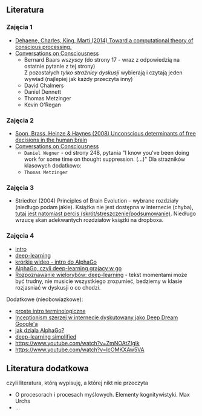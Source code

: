## Literatura

### Zajęcia 1
- [Dehaene, Charles, King, Marti (2014) Toward a computational theory of conscious processing.](http://www.unicog.org/publications/Dehaene%20Charles%20King%20Marti%20Review%20Mechanisms%20of%20Conscious%20Processing%20Curr%20Op%20Neurobiol%202014.pdf)
- [Conversations on Consciousness](https://www.google.pl/url?sa=t&rct=j&q=&esrc=s&source=web&cd=1&cad=rja&uact=8&ved=0ahUKEwiY6JfvzZLLAhVID5oKHZTmB_MQFggbMAA&url=http%3A%2F%2Fm.friendfeed-media.com%2Fbce0e73afd9f8618cb8231482d33f854b1f96215&usg=AFQjCNHMg6rdpDOJTW8GYuru6ffOkAwqYw&sig2=WQzjTHZ6oFw-GJgbDs_kfA&bvm=bv.115277099,d.bGs)
  * Bernard Baars *wszyscy* (do strony 17 - wraz z odpowiedzią na ostatnie pytanie z tej strony)  
  Z pozostałych *tylko strażnicy dyskusji* wybierają i czytają jeden wywiad (najlepiej jak każdy przeczyta inny)
  * David Chalmers
  * Daniel Dennett
  * Thomas Metzinger
  * Kevin O'Regan

### Zajęcia 2
- [Soon, Brass, Heinze & Haynes (2008) Unconscious determinants of free decisions in the human brain](http://www.rifters.com/real/articles/NatureNeuroScience_Soon_et_al.pdf)
- [Conversations on Consciousness](https://www.google.pl/url?sa=t&rct=j&q=&esrc=s&source=web&cd=1&cad=rja&uact=8&ved=0ahUKEwiY6JfvzZLLAhVID5oKHZTmB_MQFggbMAA&url=http%3A%2F%2Fm.friendfeed-media.com%2Fbce0e73afd9f8618cb8231482d33f854b1f96215&usg=AFQjCNHMg6rdpDOJTW8GYuru6ffOkAwqYw&sig2=WQzjTHZ6oFw-GJgbDs_kfA&bvm=bv.115277099,d.bGs)
  * `Daniel Wegner` - od strony 248, pytania "I know you've been doing work for some time on thought suppression. (...)"
Dla strażników klasowych dodatkowo:
  * `Thomas Metzinger`

### Zajęcia 3
- Striedter (2004) Principles of Brain Evolution – wybrane rozdziały (niedługo podam jakie). Książka nie jest dostępna w internecie (chyba), [tutaj jest natomiast percis (skrót/streszczenie/podsumowanie)](http://people.sissa.it/~ale/Rou+06a.pdf). Niedługo wrzucę skan adekwantych rozdziałów książki na dropboxa.

### Zajęcia 4
- [intro](https://www.youtube.com/watch?v=AY4ajbu_G3k)
- [deep-learning](http://www.nature.com/news/computer-science-the-learning-machines-1.14481)
- [krórkie wideo - intro do AlphaGo](https://www.youtube.com/watch?v=SUbqykXVx0A)
- [AlphaGo, czyli deep-learning grajacy w go](http://www.nature.com/news/google-ai-algorithm-masters-ancient-game-of-go-1.19234)
- [Rozpoznawanie wielorybów: deep-learning](http://deepsense.io/deep-learning-right-whale-recognition-kaggle/) - tekst momentami może być trudny, nie musicie wszystkiego zrozumieć, bedziemy w klasie rozjasniać w dyskusji o co chodzi.

Dodatkowe (nieobowiazkowe):
- [proste intro terminologiczne](http://numenta.com/blog/machine-intelligence-machine-learning-deep-learning-artificial-intelligence.html)
- [Inceptionism szerzej w internecie dyskutowany jako Deep Dream Google'a](http://googleresearch.blogspot.com/2015/06/inceptionism-going-deeper-into-neural.html)
- [jak dziala AlphaGo?](https://xcorr.net/2016/02/03/5-easy-pieces-how-deepmind-mastered-go/)
- [deep-learning simplified](https://www.youtube.com/channel/UC9OeZkIwhzfv-_Cb7fCikLQ)
- https://www.youtube.com/watch?v=ZmNOAtZIgIk
- https://www.youtube.com/watch?v=IcOMKXAw5VA


## Literatura dodatkowa
czyli literatura, którą wypisuję, a której nikt nie przeczyta
* O procesorach i procesach myślowych. Elementy kognitywistyki. Max Urchs
* ... 
